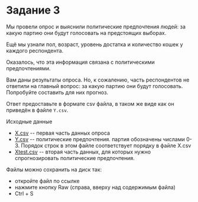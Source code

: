 # Задание 3

Мы провели опрос и выяснили политические предпочтения людей: за какую партию они будут голосовать на предстоящих выборах.

Ещё мы узнали пол, возраст, уровень достатка и количество кошек у каждого респондента.

Оказалось, что эта информация связана с политическими предпочтениями.

Вам даны результаты опроса. Но, к сожалению, часть респондентов не ответили на главный вопрос: за какую партию они будут голосовать. Попробуйте составить для них прогноз.

Ответ предоставьте в формате csv файла, в таком же виде как он приведён в файле `Y.csv`.

Исходные данные
- [X.csv](X.csv) -- первая часть данных опроса
- [Y.csv](Y.csv) -- политические предпочтения. партия обозначены числами 0-3. Порядок строк в этом файле соответствует порядку в файле X.csv
- [Xtest.csv](Xtest.csv) -- вторая часть данных, для которых нужно спрогнозировать политические предпочтения.


Файлы можно сохранить на диск так:
- откройте файл по ссылке
- нажмите кнопку Raw (справа, вверху над содержимым файла)
- Ctrl + S
